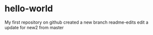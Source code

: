 # hello-world
My first repository on github
created a new branch readme-edits
edit a update for new2 from master
